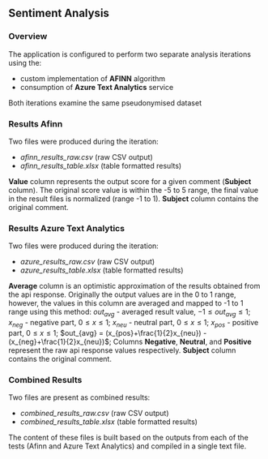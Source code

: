 
## Sentiment Analysis


### Overview
The application is configured to perform two separate analysis iterations using the:
- custom implementation of **AFINN** algorithm
- consumption of **Azure Text Analytics** service

Both iterations examine the same pseudonymised dataset

### Results Afinn
Two files were produced during the iteration:
- _afinn_results_raw.csv_ (raw CSV output)
- _afinn_results_table.xlsx_ (table formatted results)

**Value** column represents the output score for a given comment (**Subject** column). The original score value is within the -5 to 5 range, the final value in the result files is normalized (range -1 to 1).
**Subject** column contains the original comment.

### Results Azure Text Analytics

Two files were produced during the iteration:

- _azure_results_raw.csv_ (raw CSV output)
- _azure_results_table.xlsx_ (table formatted results)

**Average** column is an optimistic approximation of the results obtained from the api response. Originally the output values are in the 0 to 1 range, however, the values in this column are averaged and mapped to -1 to 1 range using this method:
$out_{avg}$ - averaged result value, $-1 \le out_{avg} \le 1$;
$x_{neg}$ - negative part, $0 \le x \le 1$;
$x_{neu}$ - neutral part, $0 \le x \le 1$;
$x_{pos}$ - positive part, $0 \le x \le 1$;
$out_{avg} = (x_{pos}+\frac{1}{2}x_{neu}) -(x_{neg}+\frac{1}{2}x_{neu})$;
Columns **Negative**, **Neutral**, and **Positive** represent the raw api response values respectively.
**Subject** column contains the original comment.

### Combined Results
Two files are present as combined results:
- _combined_results_raw.csv_ (raw CSV output)
- _combined_results_table.xlsx_ (table formatted results)

The content of these files is built based on the outputs from each of the tests (Afinn and Azure Text Analytics) and compiled in a single text file.